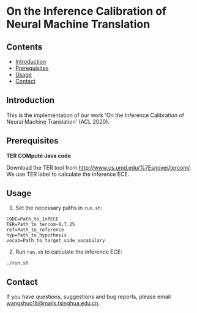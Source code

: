 # On the Inference Calibration of Neural Machine Translation

## Contents

* [Introduction](#introduction)
* [Prerequisites](#prerequisites)
* [Usage](#usage)
* [Contact](#contact)

## Introduction

This is the implementation of our work 'On the Inference Calibration of Neural Machine Translation' (ACL 2020).

## Prerequisites

**TER COMpute Java code**

Download the TER tool from http://www.cs.umd.edu/%7Esnover/tercom/. We use TER label to calculate the inference ECE.

## Usage

1. Set the necessary paths in `run.sh`:

```shell
CODE=Path_to_InfECE
TER=Path_to_tercom-0.7.25
ref=Path_to_reference
hyp=Path_to_hypothesis
vocab=Path_to_target_side_vocabulary
```

2. Run `run.sh` to calculate the inference ECE:

```shell
./run.sh
```


## Contact

If you have questions, suggestions and bug reports, please email [wangshuo18@mails.tsinghua.edu.cn](mailto:wangshuo18@mails.tsinghua.edu.cn).